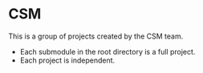 # CSM
This is a group of projects created by the CSM team.
 - Each submodule in the root directory is a full project.
 - Each project is independent.
